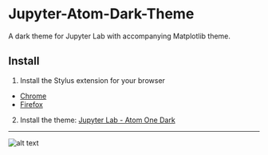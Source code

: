 # Jupyter-Atom-Dark-Theme
A dark theme for Jupyter Lab with accompanying Matplotlib theme.

## Install

1. Install the Stylus extension for your browser
 - [Chrome](https://chrome.google.com/webstore/detail/stylus/clngdbkpkpeebahjckkjfobafhncgmne?hl=en) 
 - [Firefox](https://addons.mozilla.org/en-US/firefox/addon/styl-us/)
2. Install the theme: [Jupyter Lab - Atom One Dark](https://userstyles.org/styles/161189/jupyter-lab-atom-one-dark)


___
![alt text](https://github.com/BurglarBenson/Jupyter-Atom-Dark-Theme/blob/master/Screenshots/img.PNG "JupyterLab Atom One Dark")
